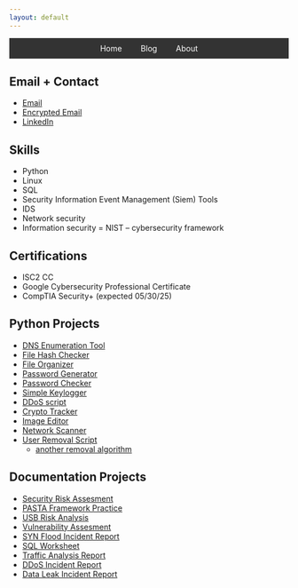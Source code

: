 ```yaml
---
layout: default
---
```


<div style="background-color: #333; padding: 10px; margin-bottom: 20px; text-align: center;">
  <a href="https://nicoleman0.github.io/security.github.io/" style="color: white; margin: 0 15px; text-decoration: none;">Home</a>
  <a href="https://nicoleman0.github.io/security.github.io/blog/" style="color: white; margin: 0 15px; text-decoration: none;">Blog</a>
  <a href="https://nicoleman0.github.io/security.github.io/#about-me" style="color: white; margin: 0 15px; text-decoration: none;">About</a>
</div>

## Email + Contact

- [Email](mailto:nicholashadleycoleman@gmail.com)
- [Encrypted Email](mailto:nhcoleman@proton.me)
- [LinkedIn](https://www.linkedin.com/in/nicholas-coleman-8b595b279/)

## Skills
- Python
- Linux
- SQL
- Security Information Event Management (Siem) Tools
- IDS
- Network security
- Information security
= NIST – cybersecurity framework

## Certifications
- ISC2 CC
- Google Cybersecurity Professional Certificate
- CompTIA Security+ (expected 05/30/25)

<div data-iframe-width="150" data-iframe-height="270" data-share-badge-id="eec19dc3-72f1-4041-9224-cdec78890aa1" data-share-badge-host="https://www.credly.com"></div><script type="text/javascript" async src="//cdn.credly.com/assets/utilities/embed.js"></script>
<div data-iframe-width="150" data-iframe-height="270" data-share-badge-id="f007e25b-687b-46de-8ff1-b8080f0dc7f6" data-share-badge-host="https://www.credly.com"></div><script type="text/javascript" async src="//cdn.credly.com/assets/utilities/embed.js"></script>

## Python Projects
- [DNS Enumeration Tool](https://github.com/nicoleman0/dns_python/tree/master)
- [File Hash Checker](https://github.com/nicoleman0/hashCheck/blob/master/checker.py)
- [File Organizer](https://github.com/nicoleman0/FileOrganizer/blob/master/organizer.py)
- [Password Generator](https://github.com/nicoleman0/security_scripts/blob/master/password-generator.py)
- [Password Checker](https://github.com/nicoleman0/Portfolio/blob/main/security_projects/password_checker.py)
- [Simple Keylogger](https://github.com/nicoleman0/keylogger/blob/main/logger.py)
- [DDoS script](https://github.com/nicoleman0/NotDdos/blob/master/notDDOS.py)
- [Crypto Tracker](https://github.com/nicoleman0/crypto_tracker/blob/main/tracker.py)
- [Image Editor](https://github.com/nicoleman0/image_editor/blob/main/editor.py)
- [Network Scanner](https://github.com/nicoleman0/Portfolio/blob/main/security_projects/scanner.py)
- [User Removal Script](https://github.com/nicoleman0/Portfolio/blob/main/security_projects/parsing_project/remove_user_script.py)
  - [another removal algorithm](https://github.com/nicoleman0/Portfolio/blob/main/Assignments/Algorithm%20for%20file%20updates%20in%20Python.pdf)

## Documentation Projects
- [Security Risk Assesment](https://github.com/nicoleman0/Portfolio/blob/main/Assignments/Security%20risk%20assessment%20report_Nicholas%20Coleman.pdf)
- [PASTA Framework Practice](https://github.com/nicoleman0/Portfolio/blob/main/Assignments/PASTA%20worksheet_Nicholas%20Coleman.pdf)
- [USB Risk Analysis](https://github.com/nicoleman0/Portfolio/blob/main/Assignments/Parking%20lot%20USB%20exercise_Nicholas.pdf)
- [Vulnerability Assesment](https://github.com/nicoleman0/Portfolio/blob/main/Assignments/Vulnerability%20assessment%20report.pdf)
- [SYN Flood Incident Report](https://github.com/nicoleman0/Portfolio/blob/main/Assignments/SYN%20Flood%20Attack%20sample%20analysis%20report_Nicholas%20Coleman%20(1).pdf)
- [SQL Worksheet](https://github.com/nicoleman0/Portfolio/blob/main/Assignments/Apply%20filters%20to%20SQL%20queries.pdf)
- [Traffic Analysis Report](https://github.com/nicoleman0/Portfolio/blob/main/Assignments/Traffic%20Analysis%20sample%20report_Nicholas%20Coleman.pdf)
- [DDoS Incident Report](https://github.com/nicoleman0/Portfolio/blob/main/Assignments/DDoS%20Incident%20report%20analysis.pdf)
- [Data Leak Incident Report](https://github.com/nicoleman0/Portfolio/blob/main/Assignments/Activity%20Template_%20Data%20leak%20worksheet.pdf)
